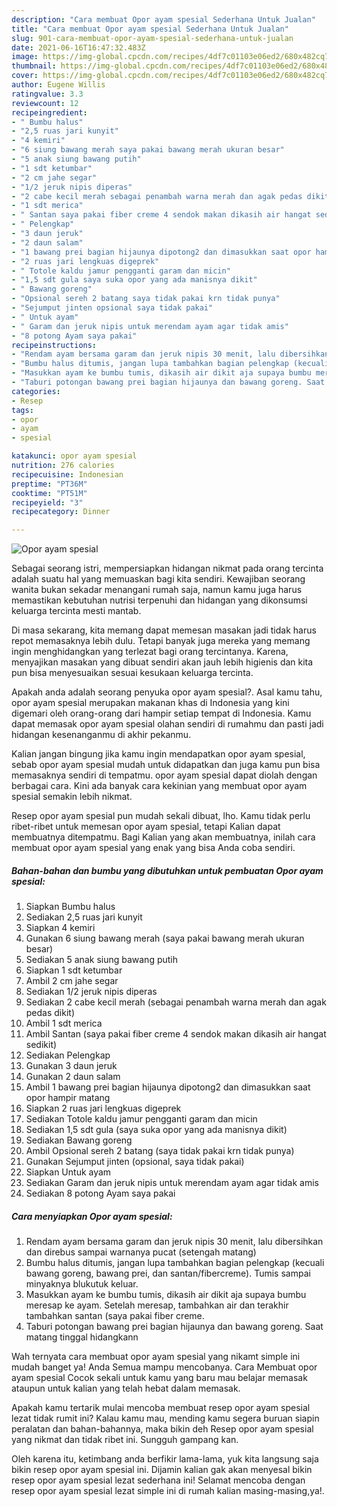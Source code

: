 ```yaml
---
description: "Cara membuat Opor ayam spesial Sederhana Untuk Jualan"
title: "Cara membuat Opor ayam spesial Sederhana Untuk Jualan"
slug: 901-cara-membuat-opor-ayam-spesial-sederhana-untuk-jualan
date: 2021-06-16T16:47:32.483Z
image: https://img-global.cpcdn.com/recipes/4df7c01103e06ed2/680x482cq70/opor-ayam-spesial-foto-resep-utama.jpg
thumbnail: https://img-global.cpcdn.com/recipes/4df7c01103e06ed2/680x482cq70/opor-ayam-spesial-foto-resep-utama.jpg
cover: https://img-global.cpcdn.com/recipes/4df7c01103e06ed2/680x482cq70/opor-ayam-spesial-foto-resep-utama.jpg
author: Eugene Willis
ratingvalue: 3.3
reviewcount: 12
recipeingredient:
- " Bumbu halus"
- "2,5 ruas jari kunyit"
- "4 kemiri"
- "6 siung bawang merah saya pakai bawang merah ukuran besar"
- "5 anak siung bawang putih"
- "1 sdt ketumbar"
- "2 cm jahe segar"
- "1/2 jeruk nipis diperas"
- "2 cabe kecil merah sebagai penambah warna merah dan agak pedas dikit"
- "1 sdt merica"
- " Santan saya pakai fiber creme 4 sendok makan dikasih air hangat sedikit"
- " Pelengkap"
- "3 daun jeruk"
- "2 daun salam"
- "1 bawang prei bagian hijaunya dipotong2 dan dimasukkan saat opor hampir matang"
- "2 ruas jari lengkuas digeprek"
- " Totole kaldu jamur pengganti garam dan micin"
- "1,5 sdt gula saya suka opor yang ada manisnya dikit"
- " Bawang goreng"
- "Opsional sereh 2 batang saya tidak pakai krn tidak punya"
- "Sejumput jinten opsional saya tidak pakai"
- " Untuk ayam"
- " Garam dan jeruk nipis untuk merendam ayam agar tidak amis"
- "8 potong Ayam saya pakai"
recipeinstructions:
- "Rendam ayam bersama garam dan jeruk nipis 30 menit, lalu dibersihkan dan direbus sampai warnanya pucat (setengah matang)"
- "Bumbu halus ditumis, jangan lupa tambahkan bagian pelengkap (kecuali bawang goreng, bawang prei, dan santan/fibercreme). Tumis sampai minyaknya blukutuk keluar."
- "Masukkan ayam ke bumbu tumis, dikasih air dikit aja supaya bumbu meresap ke ayam. Setelah meresap, tambahkan air dan terakhir tambahkan santan (saya pakai fiber creme."
- "Taburi potongan bawang prei bagian hijaunya dan bawang goreng. Saat matang tinggal hidangkann"
categories:
- Resep
tags:
- opor
- ayam
- spesial

katakunci: opor ayam spesial 
nutrition: 276 calories
recipecuisine: Indonesian
preptime: "PT36M"
cooktime: "PT51M"
recipeyield: "3"
recipecategory: Dinner

---
```



![Opor ayam spesial](https://img-global.cpcdn.com/recipes/4df7c01103e06ed2/680x482cq70/opor-ayam-spesial-foto-resep-utama.jpg)

Sebagai seorang istri, mempersiapkan hidangan nikmat pada orang tercinta adalah suatu hal yang memuaskan bagi kita sendiri. Kewajiban seorang  wanita bukan sekadar menangani rumah saja, namun kamu juga harus memastikan kebutuhan nutrisi terpenuhi dan hidangan yang dikonsumsi keluarga tercinta mesti mantab.

Di masa  sekarang, kita memang dapat memesan masakan jadi tidak harus repot memasaknya lebih dulu. Tetapi banyak juga mereka yang memang ingin menghidangkan yang terlezat bagi orang tercintanya. Karena, menyajikan masakan yang dibuat sendiri akan jauh lebih higienis dan kita pun bisa menyesuaikan sesuai kesukaan keluarga tercinta. 



Apakah anda adalah seorang penyuka opor ayam spesial?. Asal kamu tahu, opor ayam spesial merupakan makanan khas di Indonesia yang kini digemari oleh orang-orang dari hampir setiap tempat di Indonesia. Kamu dapat memasak opor ayam spesial olahan sendiri di rumahmu dan pasti jadi hidangan kesenanganmu di akhir pekanmu.

Kalian jangan bingung jika kamu ingin mendapatkan opor ayam spesial, sebab opor ayam spesial mudah untuk didapatkan dan juga kamu pun bisa memasaknya sendiri di tempatmu. opor ayam spesial dapat diolah dengan berbagai cara. Kini ada banyak cara kekinian yang membuat opor ayam spesial semakin lebih nikmat.

Resep opor ayam spesial pun mudah sekali dibuat, lho. Kamu tidak perlu ribet-ribet untuk memesan opor ayam spesial, tetapi Kalian dapat membuatnya ditempatmu. Bagi Kalian yang akan membuatnya, inilah cara membuat opor ayam spesial yang enak yang bisa Anda coba sendiri.

<!--inarticleads1-->

##### Bahan-bahan dan bumbu yang dibutuhkan untuk pembuatan Opor ayam spesial:

1. Siapkan  Bumbu halus
1. Sediakan 2,5 ruas jari kunyit
1. Siapkan 4 kemiri
1. Gunakan 6 siung bawang merah (saya pakai bawang merah ukuran besar)
1. Sediakan 5 anak siung bawang putih
1. Siapkan 1 sdt ketumbar
1. Ambil 2 cm jahe segar
1. Sediakan 1/2 jeruk nipis diperas
1. Sediakan 2 cabe kecil merah (sebagai penambah warna merah dan agak pedas dikit)
1. Ambil 1 sdt merica
1. Ambil  Santan (saya pakai fiber creme 4 sendok makan dikasih air hangat sedikit)
1. Sediakan  Pelengkap
1. Gunakan 3 daun jeruk
1. Gunakan 2 daun salam
1. Ambil 1 bawang prei bagian hijaunya dipotong2 dan dimasukkan saat opor hampir matang
1. Siapkan 2 ruas jari lengkuas digeprek
1. Sediakan  Totole kaldu jamur pengganti garam dan micin
1. Sediakan 1,5 sdt gula (saya suka opor yang ada manisnya dikit)
1. Sediakan  Bawang goreng
1. Ambil Opsional sereh 2 batang (saya tidak pakai krn tidak punya)
1. Gunakan Sejumput jinten (opsional, saya tidak pakai)
1. Siapkan  Untuk ayam
1. Sediakan  Garam dan jeruk nipis untuk merendam ayam agar tidak amis
1. Sediakan 8 potong Ayam saya pakai




<!--inarticleads2-->

##### Cara menyiapkan Opor ayam spesial:

1. Rendam ayam bersama garam dan jeruk nipis 30 menit, lalu dibersihkan dan direbus sampai warnanya pucat (setengah matang)
1. Bumbu halus ditumis, jangan lupa tambahkan bagian pelengkap (kecuali bawang goreng, bawang prei, dan santan/fibercreme). Tumis sampai minyaknya blukutuk keluar.
1. Masukkan ayam ke bumbu tumis, dikasih air dikit aja supaya bumbu meresap ke ayam. Setelah meresap, tambahkan air dan terakhir tambahkan santan (saya pakai fiber creme.
1. Taburi potongan bawang prei bagian hijaunya dan bawang goreng. Saat matang tinggal hidangkann




Wah ternyata cara membuat opor ayam spesial yang nikamt simple ini mudah banget ya! Anda Semua mampu mencobanya. Cara Membuat opor ayam spesial Cocok sekali untuk kamu yang baru mau belajar memasak ataupun untuk kalian yang telah hebat dalam memasak.

Apakah kamu tertarik mulai mencoba membuat resep opor ayam spesial lezat tidak rumit ini? Kalau kamu mau, mending kamu segera buruan siapin peralatan dan bahan-bahannya, maka bikin deh Resep opor ayam spesial yang nikmat dan tidak ribet ini. Sungguh gampang kan. 

Oleh karena itu, ketimbang anda berfikir lama-lama, yuk kita langsung saja bikin resep opor ayam spesial ini. Dijamin kalian gak akan menyesal bikin resep opor ayam spesial lezat sederhana ini! Selamat mencoba dengan resep opor ayam spesial lezat simple ini di rumah kalian masing-masing,ya!.

